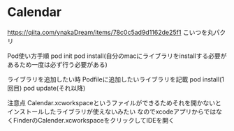 # Calendar

https://qiita.com/ynakaDream/items/78c0c5ad9d1162de25f1
こいつを丸パクリ

Pod使い方手順
pod init
pod install(自分のmacにライブラリをinstallする必要があるため一度は必ず行う必要がある)

ライブラリを追加したい時
Podfileに追加したいライブラリを記載
pod install(1回目)
pod update(それ以降)

注意点
Calendar.xcworkspaceというファイルができるためそれを開かないとインストールしたライブラリが使えないみたい
なのでxcodeアプリからではなくFinderのCalender.xcworkspaceをクリックしてIDEを開く

